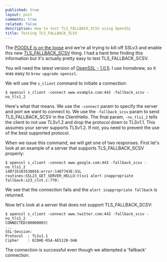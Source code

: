 ```yaml
---
published: true
layout: post
comments: true
related: false
description: How to test TLS_FALLBACK_SCSV using OpenSSL
title: Testing TLS_FALLBACK_SCSV
---
```


The [POODLE is on the loose](http://googleonlinesecurity.blogspot.com/2014/10/this-poodle-bites-exploiting-ssl-30.html) and we're all trying to kill off SSLv3 and enable this new [TLS_FALLBACK_SCSV](https://tools.ietf.org/html/draft-ietf-tls-downgrade-scsv-00) thing. I had a hard time finding this information but it's actually pretty easy to test TLS_FALLBACK_SCSV.

You will need the latest version of [OpenSSL - 1.0.1j](https://www.openssl.org/source/). I use homebrew, so it was easy to `brew upgrade openssl`.

We will use the `s_client` command to initiate a connection:

    $ openssl s_client -connect www.example.com:443 -fallback_scsv -no_tls1_2

Here's what that means. We use the `-connect` param to specify the server and port we want to connect to. We use the `-fallback_scsv` param to send TLS_FALLBACK_SCSV in the ClientHello. The final param, `-no_tls1_2` tells the client to not use TLSv1.2 and drop the protocol down to TLSv1.1. This assumes your server supports TLSv1.2. If not, you need to prevent the use of the best supported protocol.

When we issue this command, we will get one of two responses. First let's look at an example of a server that supports TLS_FALLBACK_SCSV properly:

    $ openssl s_client -connect www.google.com:443 -fallback_scsv -no_tls1_2
    140735103538016:error:1407743E:SSL routines:SSL23_GET_SERVER_HELLO:tlsv1 alert inappropriate fallback:s23_clnt.c:770:

We see that the connection fails and the `alert inappropriate fallback` is returned.

Now let's look at a server that does not support TLS_FALLBACK_SCSV:

    $ openssl s_client -connect www.twitter.com:443 -fallback_scsv -no_tls1_2
    CONNECTED(00000003)
    ...
    SSL-Session:
    Protocol  : TLSv1.1
    Cipher    : ECDHE-RSA-AES128-SHA

The connection is successful even though we attempted a 'fallback' connection.
